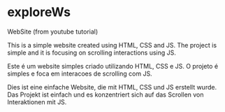 # exploreWs
WebSite (from youtube tutorial)


This is a simple website created using HTML, CSS and JS. The project is simple
and it is focusing on scrolling interactions using JS.


Este é um website simples criado utilizando HTML, CSS e JS. O projeto é simples
e foca em interacoes de scrolling com JS.


Dies ist eine einfache Website, die mit HTML, CSS und JS erstellt wurde. Das Projekt ist einfach
und es konzentriert sich auf das Scrollen von Interaktionen mit JS.
